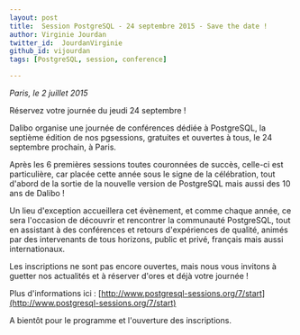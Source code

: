 ```yaml
---
layout: post
title:  Session PostgreSQL - 24 septembre 2015 - Save the date !
author: Virginie Jourdan
twitter_id:  JourdanVirginie   
github_id: vijourdan
tags: [PostgreSQL, session, conference]

---
```

*Paris, le 2 juillet 2015*

Réservez votre journée du jeudi 24 septembre !

Dalibo organise une journée de conférences dédiée à PostgreSQL, la septième édition de nos pgsessions, gratuites et ouvertes à tous, le 24 septembre prochain, à Paris.


<!--MORE-->


Après les 6 premières sessions toutes couronnées de succès, celle-ci est particulière, car placée cette année sous le signe de la célébration, tout d'abord de la sortie de la nouvelle version de PostgreSQL mais aussi des 10 ans de Dalibo !

Un lieu d'exception accueillera cet évènement, et comme chaque année, ce sera l'occasion de découvrir et rencontrer la communauté PostgreSQL, tout en assistant à des conférences et retours d'expériences de qualité, animés par des intervenants de tous horizons, public et privé, français mais aussi internationaux.

Les inscriptions ne sont pas encore ouvertes, mais nous vous invitons à guetter nos actualités et à réserver d'ores et déjà votre journée !

Plus d'informations ici : [http://www.postgresql-sessions.org/7/start](http://www.postgresql-sessions.org/7/start)

A bientôt pour le programme et l'ouverture des inscriptions.

